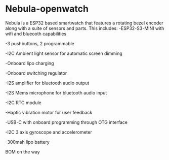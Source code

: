 # Nebula-openwatch
Nebula is a ESP32 based smartwatch that features a rotating bezel encoder along with a suite of sensors and parts. This includes:
-ESP32-S3-MINI with wifi and blueooth capabilities

-3 pushbuttons, 2 programmable

-I2C Ambient light sensor for automatic screen dimming

-Onboard lipo charging

-Onboard switching regulator 

-I2S amplifier for bluetooth audio output

-I2S Mems microphone for bluetooth audio input

-I2C RTC module

-Haptic vibration motor for user feedback

-USB-C with onboard programming through OTG interface

-I2C 3 axis gyroscope and accelerometer

-300mah lipo battery

BOM on the way
